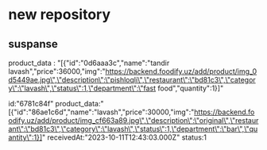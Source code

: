 # new repository

## suspanse

product_data
:
"[{\"id\":\"0d6aaa3c\",\"name\":\"tandir lavash\",\"price\":36000,\"img\":\"https://backend.foodify.uz/add/product/img_0d5449ae.jpg\",\"description\":\"pishloqli\",\"restaurant\":\"bd81c3\",\"category\":\"lavash\",\"status\":1,\"department\":\"fast food\",\"quantity\":1}]"

id:"6781c84f"
product_data:"[{\"id\":\"86ae1c6d\",\"name\":\"lavash\",\"price\":30000,\"img\":\"https://backend.foodify.uz/add/product/img_cf663a89.jpg\",\"description\":\"original\",\"restaurant\":\"bd81c3\",\"category\":\"lavash\",\"status\":1,\"department\":\"bar\",\"quantity\":1}]"
receivedAt:"2023-10-11T12:43:03.000Z"
status:1

